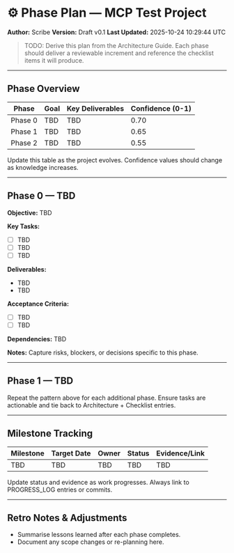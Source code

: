 # ⚙️ Phase Plan — MCP Test Project
**Author:** Scribe
**Version:** Draft v0.1
**Last Updated:** 2025-10-24 10:29:44 UTC

> TODO: Derive this plan from the Architecture Guide. Each phase should deliver a reviewable increment and reference the checklist items it will produce.

---

## Phase Overview
| Phase | Goal | Key Deliverables | Confidence (0-1) |
|-------|------|------------------|------------------|
| Phase 0 | TBD | TBD | 0.70 |
| Phase 1 | TBD | TBD | 0.65 |
| Phase 2 | TBD | TBD | 0.55 |

Update this table as the project evolves. Confidence values should change as knowledge increases.

---

## Phase 0 — TBD
**Objective:** TBD

**Key Tasks:**
- [ ] TBD
- [ ] TBD
- [ ] TBD

**Deliverables:**
- TBD
- TBD

**Acceptance Criteria:**
- [ ] TBD
- [ ] TBD

**Dependencies:** TBD

**Notes:** Capture risks, blockers, or decisions specific to this phase.

---

## Phase 1 — TBD
Repeat the pattern above for each additional phase. Ensure tasks are actionable and tie back to Architecture + Checklist entries.

---

## Milestone Tracking
| Milestone | Target Date | Owner | Status | Evidence/Link |
|-----------|-------------|-------|--------|---------------|
| TBD | TBD | TBD | TBD | TBD |

Update status and evidence as work progresses. Always link to PROGRESS_LOG entries or commits.

---

## Retro Notes & Adjustments
- Summarise lessons learned after each phase completes.
- Document any scope changes or re-planning here.

